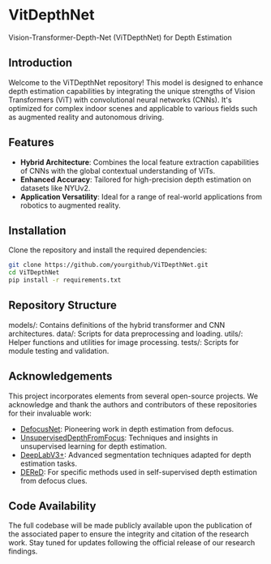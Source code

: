 # VitDepthNet
Vision-Transformer-Depth-Net (ViTDepthNet) for Depth Estimation

## Introduction
Welcome to the ViTDepthNet repository! This model is designed to enhance depth estimation capabilities by integrating the unique strengths of Vision Transformers (ViT) with convolutional neural networks (CNNs). It's optimized for complex indoor scenes and applicable to various fields such as augmented reality and autonomous driving.

## Features
- **Hybrid Architecture**: Combines the local feature extraction capabilities of CNNs with the global contextual understanding of ViTs.
- **Enhanced Accuracy**: Tailored for high-precision depth estimation on datasets like NYUv2.
- **Application Versatility**: Ideal for a range of real-world applications from robotics to augmented reality.

## Installation
Clone the repository and install the required dependencies:
```bash
git clone https://github.com/yourgithub/ViTDepthNet.git
cd ViTDepthNet
pip install -r requirements.txt
```

## Repository Structure
models/: Contains definitions of the hybrid transformer and CNN architectures.
data/: Scripts for data preprocessing and loading.
utils/: Helper functions and utilities for image processing.
tests/: Scripts for module testing and validation.

## Acknowledgements
This project incorporates elements from several open-source projects. We acknowledge and thank the authors and contributors of these repositories for their invaluable work:
- [DefocusNet](https://github.com/dvl-tum/defocus-net): Pioneering work in depth estimation from defocus.
- [UnsupervisedDepthFromFocus](https://github.com/unsupervised-depth-from-focus-team/udff): Techniques and insights in unsupervised learning for depth estimation.
- [DeepLabV3+](https://github.com/tensorflow/models/tree/master/research/deeplab): Advanced segmentation techniques adapted for depth estimation tasks.
- [DEReD](https://github.com/Ehzoahis/DEReD): For specific methods used in self-supervised depth estimation from defocus clues.
## Code Availability
The full codebase will be made publicly available upon the publication of the associated paper to ensure the integrity and citation of the research work. Stay tuned for updates following the official release of our research findings.
